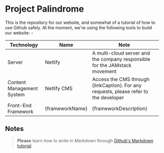 # Project Palindrome

This is the repository for our website, and somewhat of a tutorial of how to use Github safely. At the moment, we're using the following tools to build our website: -

Technology | Name | Note
-----------|------|-------------
Server | Netlify | A multi-cloud server and the company responsible for the JAMstack movement
Content Management System | Netlify CMS | Access the CMS through {linkCaption}. For any requests, please refer to the developer
Front-End Framework | {frameworkName} | {frameworkDescription}

## Notes

> **Please** learn how to write in Markdown through [Github's Markdown tutorial](https://guides.github.com/features/mastering-markdown/).
